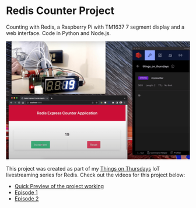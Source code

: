 # Redis Counter Project

Counting with Redis, a Raspberry Pi with TM1637 7 segment display and a web interface.  Code in Python and Node.js.  

![Screenshot of the completed project](redis_counter_pi_project.png)


This project was created as part of my [Things on Thursdays](https://simonprickett.dev/things-on-thursdays-livestreams/) IoT livestreaming series for Redis.  Check out the videos for this project below:

* [Quick Preview of the project working](https://www.youtube.com/watch?v=zUvBzoQJiPQ)
* [Episode 1](https://www.youtube.com/watch?v=NJyR8FKb9aI&t=8s)
* [Episode 2](https://www.youtube.com/watch?v=Ad7zHs5ViWw&t=22s)

